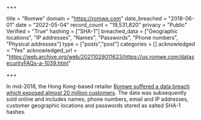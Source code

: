 +++

title = "Romwe"
domain = "https://romwe.com"
date_breached = "2018-06-01"
date = "2022-05-04"
record_count = "19,531,820"
privacy = "Public"
Verified = "True"
hashing = ["SHA-1"]
breached_data = ["Geographic locations", "IP addresses", "Names", "Passwords", "Phone numbers", "Physical addresses"]
type = ["posts","post"]
categories = []
acknowledged = "Yes"
acknowledged_url = "https://web.archive.org/web/20211029011623/https://us.romwe.com/datasecurityFAQs-a-1039.html"

+++


In mid-2018, the Hong Kong-based retailer <a href="https://finance.yahoo.com/finance/news/romwe-informs-shoppers-data-security-203054849.html" target="_blank" rel="noopener">Romwe suffered a data breach which exposed almost 20 million customers</a>. The data was subsequently sold online and includes names, phone numbers, email and IP addresses, customer geographic locations and passwords stored as salted SHA-1 hashes.

